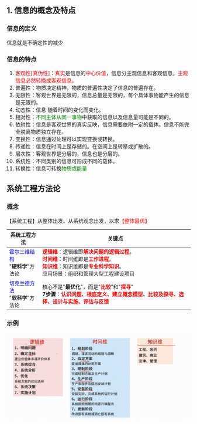## 1. 信息的概念及特点

### 信息的定义

信息就是不确定性的减少

### 信息的特点

1. <font color='red'>客观性[真伪性]</font>：<font color='red'>真实</font>是信息的<font color='red'>中心价值</font>，信息分主观信息和客观信息，<font color='red'>主观信息必然转换成客观信息。</font>	
2. 普遍性：物质决定精神，物质的普遍性决定了信息的普遍存在。
3. 无限性：客观世界是无限的，信息总量是无限的，每个具体事物能产生的信息是无限的。
4. 动态性：信息 随着时间的变化而变化。
5. 相对性：<font color='green'>不同主体从同一事物</font>中获取的信息以及信息量可能是不同的。
6. 依附性：信息是客观世界的真实反映，信息需要依附一定的载体。信息不能完全脱离物质独立存在。
7. 变换性：信息通过处理可以实现变换或转换。
8. 传递性：信息在时间上是存储的。在空间上是转移或扩散的。
9. 层次性：客观世界是分层的，信息也是分层的。
10. 系统性：不同类别的信息可形成不同的载体。
11. 转换性：信息可转换<font color="green">物质或能量</font>



##  系统工程方法论

### 概念
【系统工程】从整体出发、从系统观念出发，以求<font color='red'>【整体最优】</font>

| 系统工程方法                                                 | 关键点                                                       |
| ------------------------------------------------------------ | ------------------------------------------------------------ |
| <font color='blue'>霍尔三维结构</font><br>"<b>硬科学</b>"方法论 | <font color='red'><b>逻辑维</b></font>：逻辑维即<font color='red'><b>解决问题的逻辑过程</b></font>。<br><font color='red'><b>时间维</b></font>：时间维即是<font color='red'><b>工作进程</b></font>。<br><font color='red'><b>知识维</b></font>：知识维即是<font color='red'><b>专业科学知识</b></font>。<br>应用场景：组织和管理大型工程建设项目 |
| <font color='blue'>切克兰德方法</font><br>"<b>软科学</b>"方法论 | 核心不是"<b>最优化</b>"，而是"<font color='red'><b>比较</b></font>"和"<font color='red'><b>探寻</b></font>"<br><b>7步骤</b>：<font color='red'><b>认识问题、根底定义、建立概念模型、比较及探寻、选择、设计与实施、评估与反馈</b></font> |
### 示例

![霍尔三维结构图](./操作系统图片/3wei.png)